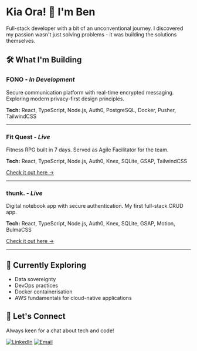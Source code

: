 # Kia Ora! 👋 I'm Ben

Full-stack developer with a bit of an unconventional journey. I discovered my passion wasn't just solving problems - it was building the solutions themselves.

## 🛠️ What I'm Building

### **FONO** - *In Development*
Secure communication platform with real-time encrypted messaging. Exploring modern privacy-first design principles.

**Tech:** React, TypeScript, Node.js, Auth0, PostgreSQL, Docker, Pusher, TailwindCSS

---

### **Fit Quest** - *Live*
Fitness RPG built in 7 days. Served as Agile Facilitator for the team.

**Tech:** React, TypeScript, Node.js, Auth0, Knex, SQLite, GSAP, TailwindCSS

[Check it out here →](https://fitquest-wupo.onrender.com/)

---

### **thunk.** - *Live*
Digital notebook app with secure authentication. My first full-stack CRUD app.

**Tech:** React, TypeScript, Node.js, Auth0, Knex, SQLite, GSAP, Motion, BulmaCSS

[Check it out here →](https://thunk-jx31.onrender.com/)

---

## 🌱 Currently Exploring

- Data sovereignty
- DevOps practices
- Docker containerisation
- AWS fundamentals for cloud-native applications


## 🤝 Let's Connect

Always keen for a chat about tech and code!

[![LinkedIn](https://img.shields.io/badge/LinkedIn-0077B5?style=for-the-badge&logo=linkedin&logoColor=white)](https://linkedin.com/in/ben-ngahere/)
[![Email](https://img.shields.io/badge/Email-D14836?style=for-the-badge&logo=gmail&logoColor=white)](mailto:ngahereben@gmail.com)
